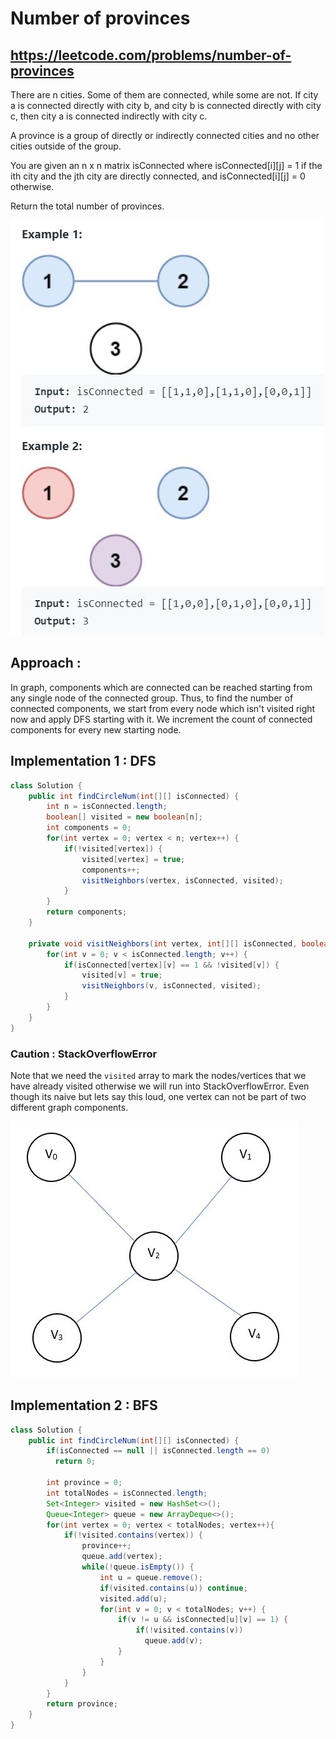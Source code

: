 # Number of provinces
## https://leetcode.com/problems/number-of-provinces

There are n cities. Some of them are connected, while some are not. If city a is connected directly with city b, and city b is connected directly with city c, then city a is connected indirectly with city c.

A province is a group of directly or indirectly connected cities and no other cities outside of the group.

You are given an n x n matrix isConnected where isConnected[i][j] = 1 if the ith city and the jth city are directly connected, and isConnected[i][j] = 0 otherwise.

Return the total number of provinces.

![Number of provinces](number-of-provinces.JPG?raw=true "Number of provinces")

## Approach : 
In graph, components which are connected can be reached starting from any single node of the connected group. Thus, to find the number of connected components, we start from every node which isn't visited right now and apply DFS starting with it. We increment the count of connected components for every new starting node.

## Implementation 1 : DFS

```java
class Solution {
    public int findCircleNum(int[][] isConnected) {
        int n = isConnected.length;
        boolean[] visited = new boolean[n];
        int components = 0;
        for(int vertex = 0; vertex < n; vertex++) {
            if(!visited[vertex]) {
                visited[vertex] = true;
                components++;
                visitNeighbors(vertex, isConnected, visited);
            }
        }
        return components;
    }
    
    private void visitNeighbors(int vertex, int[][] isConnected, boolean[] visited) {
        for(int v = 0; v < isConnected.length; v++) {
            if(isConnected[vertex][v] == 1 && !visited[v]) {
                visited[v] = true;
                visitNeighbors(v, isConnected, visited);
            }
        }
    }
}

```

### Caution : StackOverflowError
Note that we need the `visited` array to mark the nodes/vertices that we have already visited otherwise we will run into StackOverflowError.
Even though its naive but lets say this loud, one vertex can not be part of two different graph components.

![StackOverflowError](graph.JPG?raw=true "StackOverflowError")

## Implementation 2 : BFS
```java
class Solution {
    public int findCircleNum(int[][] isConnected) {
        if(isConnected == null || isConnected.length == 0)
          return 0;

        int province = 0;
        int totalNodes = isConnected.length;
        Set<Integer> visited = new HashSet<>();
        Queue<Integer> queue = new ArrayDeque<>();
        for(int vertex = 0; vertex < totalNodes; vertex++){
            if(!visited.contains(vertex)) {
                province++;
                queue.add(vertex);
                while(!queue.isEmpty()) {
                    int u = queue.remove();
                    if(visited.contains(u)) continue;
                    visited.add(u);
                    for(int v = 0; v < totalNodes; v++) {
                        if(v != u && isConnected[u][v] == 1) {
                            if(!visited.contains(v))
                              queue.add(v);
                        }
                    }
                }
            }
        }
        return province;  
    }
}
```
